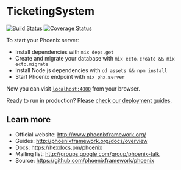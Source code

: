 # TicketingSystem
[![Build Status](https://secure.travis-ci.org/format19-13/excoveralls.svg?branch=master "Build Status")](http://travis-ci.org/parroty/excoveralls) [![Coverage Status](https://coveralls.io/repos/github/format19-13/ticketing_system/badge.svg?branch=master)](https://coveralls.io/github/format19-13/ticketing_system?branch=master)

To start your Phoenix server:

  * Install dependencies with `mix deps.get`
  * Create and migrate your database with `mix ecto.create && mix ecto.migrate`
  * Install Node.js dependencies with `cd assets && npm install`
  * Start Phoenix endpoint with `mix phx.server`

Now you can visit [`localhost:4000`](http://localhost:4000) from your browser.

Ready to run in production? Please [check our deployment guides](http://www.phoenixframework.org/docs/deployment).

## Learn more

  * Official website: http://www.phoenixframework.org/
  * Guides: http://phoenixframework.org/docs/overview
  * Docs: https://hexdocs.pm/phoenix
  * Mailing list: http://groups.google.com/group/phoenix-talk
  * Source: https://github.com/phoenixframework/phoenix
